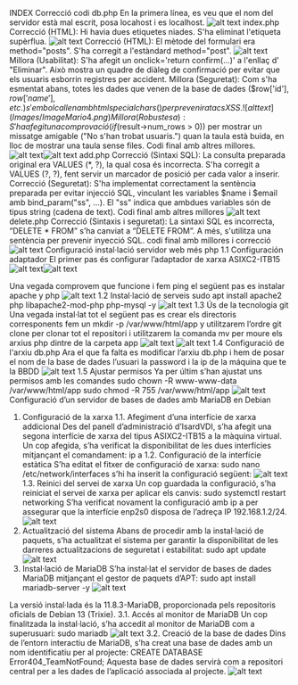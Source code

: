 INDEX
Correcció codi
db.php
En la primera línea, es veu que el nom del servidor està mal escrit, posa locahost i es localhost.
![alt text](Images/ImageMario1.png)
index.php
Correcció (HTML): Hi havia dues etiquetes <table> niades. S'ha eliminat l'etiqueta supèrflua.
![alt text](Images/ImageMario2.png)
Correcció (HTML): El mètode del formulari era method="posts". S'ha corregit a l'estàndard method="post".
![alt text](Images/ImageMario3.png)
Millora (Usabilitat): S'ha afegit un onclick='return confirm(...)' a l'enllaç d' "Eliminar". Això mostra un quadre de diàleg de confirmació per evitar que els usuaris esborrin registres per accident.
Millora (Seguretat): Com s'ha esmentat abans, totes les dades que venen de la base de dades ($row['id'], $row['name'], etc.) s'embolcallen amb htmlspecialchars() per prevenir atacs XSS.
![alt text](Images/ImageMario4.png)
Millora (Robustesa): S'ha afegit una comprovació (if ($result->num_rows > 0)) per mostrar un missatge amigable ("No s'han trobat usuaris.") quan la taula està buida, en lloc de mostrar una taula sense files.
Codi final amb altres millores.
![alt text](Images/ImageMario5.png)
![alt text](Images/ImageMario6.png)
add.php
Correcció (Sintaxi SQL): La consulta preparada original era VALUES (*, ?), la qual cosa és incorrecta. S'ha corregit a VALUES (?, ?), fent servir un marcador de posició per cada valor a inserir.
Correcció (Seguretat): S'ha implementat correctament la sentència preparada per evitar injecció SQL, vinculant les variables $name i $email amb bind_param("ss", ...). El "ss" indica que ambdues variables són de tipus string (cadena de text).
Codi final amb altres millores
![alt text](Images/ImageMario7.png)
delete.php
Correcció (Sintaxis i seguretat): La sintaxi SQL es incorrecta, “DELETE * FROM” s’ha canviat a “DELETE FROM”. A més, s'utilitza una sentència per prevenir inyecció SQL.
codi final amb millores i correcció
![alt text](Images/ImageMario8.png)
Configuració instal·lació servidor web més php
1.1 Configuración adaptador
El primer pas és configurar l’adaptador de xarxa ASIXC2-ITB15
![alt text](Images/ImageMario1.png)
![alt text](Images/ImageMario2.png)

Una vegada comprovem que funcione i fem ping el següent pas es instalar apache y php
![alt text](Images/ImageMario3.png)
1.2 Instal·lació de serveis
sudo apt install apache2 php libapache2-mod-php php-mysql -y
![alt text](Images/ImageMario4.png)
1.3 Ús de la tecnologia git
Una vegada instal·lat tot el següent pas es crear els directoris corresponents
fem un mkdir -p /var/www/html/app y utilitzarem l’ordre git clone per clonar tot el repositori i utilitzarem la comanda mv per moure els arxius php dintre de la carpeta app
![alt text](Images/ImageMario5.png)
![alt text](Images/ImageMario6.png)
1.4 Configuració de l'arxiu db.php
Ara el que fa falta es modificar l’arxiu db.php i hem de posar el nom de la base de dades l’usuari la password i la ip de la máquina que te la BBDD
![alt text](Images/ImageMario7.png)
1.5 Ajustar permisos
Ya per últim s’han ajustat uns permisos amb les comandes
sudo chown -R www-www-data /var/www/html/app
sudo chmod -R 755 /var/www/html/app
![alt text](Images/ImageMario8.png)
Configuració d’un servidor de bases de dades amb MariaDB en Debian
1. Configuració de la xarxa
1.1. Afegiment d’una interfície de xarxa addicional
Des del panell d’administració d’IsardVDI, s’ha afegit una segona interfície de xarxa del tipus ASIXC2-ITB15 a la màquina virtual. Un cop afegida, s’ha verificat la disponibilitat de les dues interfícies mitjançant el comandament: ip a
1.2. Configuració de la interfície estàtica
S’ha editat el fitxer de configuració de xarxa: sudo nano /etc/network/interfaces s’hi ha inserit la configuració següent:
![alt text](Images/ImageMario9.png)
1.3. Reinici del servei de xarxa
Un cop guardada la configuració, s’ha reiniciat el servei de xarxa per aplicar els canvis:
sudo systemctl restart networking
S’ha verificat novament la configuració amb ip a per assegurar que la interfície enp2s0 disposa de l’adreça IP 192.168.1.2/24.
![alt text](Images/ImageMario10.png)
2. Actualització del sistema
Abans de procedir amb la instal·lació de paquets, s’ha actualitzat el sistema per garantir la disponibilitat de les darreres actualitzacions de seguretat i estabilitat: sudo apt update
![alt text](Images/ImageMario11.png)
3. Instal·lació de MariaDB
S’ha instal·lat el servidor de bases de dades MariaDB mitjançant el gestor de paquets d’APT: sudo apt install mariadb-server -y
![alt text](Images/ImageMario12.png)

La versió instal·lada és la 11.8.3-MariaDB, proporcionada pels repositoris oficials de Debian 13 (Trixie).
3.1. Accés al monitor de MariaDB
Un cop finalitzada la instal·lació, s’ha accedit al monitor de MariaDB com a superusuari: sudo mariadb
![alt text](Images/ImageMario13.png)
3.2. Creació de la base de dades
Dins de l’entorn interactiu de MariaDB, s’ha creat una base de dades amb un nom identificatiu per al projecte: CREATE DATABASE Error404_TeamNotFound;
Aquesta base de dades servirà com a repositori central per a les dades de l’aplicació associada al projecte.
![alt text](Images/ImageMario14.png)